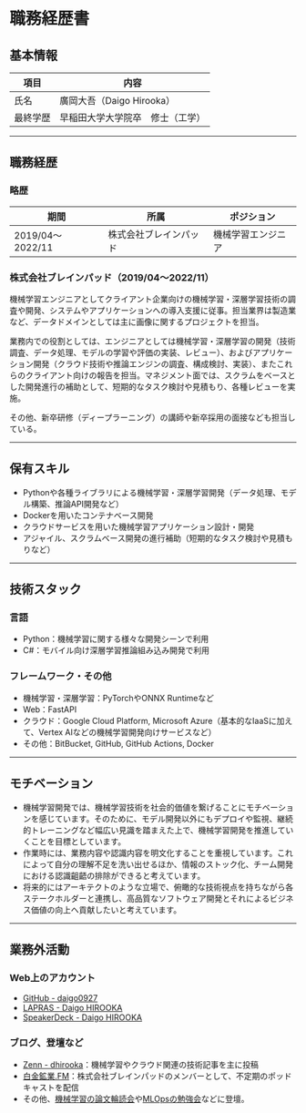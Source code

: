 # 職務経歴書

## 基本情報

|項目|内容|
|---|---|
|氏名|廣岡大吾（Daigo Hirooka）|
|最終学歴|早稲田大学大学院卒　修士（工学）|

---

## 職務経歴

### 略歴

| 期間      | 所属                         | ポジション |
|-----------|----------------------------------------------|------|
| 2019/04〜2022/11 | 株式会社ブレインパッド | 機械学習エンジニア |

### 株式会社ブレインパッド（2019/04〜2022/11）

機械学習エンジニアとしてクライアント企業向けの機械学習・深層学習技術の調査や開発、システムやアプリケーションへの導入支援に従事。担当業界は製造業など、データドメインとしては主に画像に関するプロジェクトを担当。

業務内での役割としては、エンジニアとしては機械学習・深層学習の開発（技術調査、データ処理、モデルの学習や評価の実装、レビュー）、およびアプリケーション開発（クラウド技術や推論エンジンの調査、構成検討、実装）、またこれらのクライアント向けの報告を担当。マネジメント面では、スクラムをベースとした開発進行の補助として、短期的なタスク検討や見積もり、各種レビューを実施。

その他、新卒研修（ディープラーニング）の講師や新卒採用の面接なども担当している。

---

## 保有スキル

- Pythonや各種ライブラリによる機械学習・深層学習開発（データ処理、モデル構築、推論API開発など）
- Dockerを用いたコンテナベース開発
- クラウドサービスを用いた機械学習アプリケーション設計・開発
- アジャイル、スクラムベース開発の進行補助（短期的なタスク検討や見積もりなど）

---

## 技術スタック

### 言語

- Python：機械学習に関する様々な開発シーンで利用
- C#：モバイル向け深層学習推論組み込み開発で利用

### フレームワーク・その他

- 機械学習・深層学習：PyTorchやONNX Runtimeなど
- Web：FastAPI
- クラウド：Google Cloud Platform, Microsoft Azure（基本的なIaaSに加えて、Vertex AIなどの機械学習開発向けサービスなど）
- その他：BitBucket, GitHub, GitHub Actions, Docker

---

## モチベーション

- 機械学習開発では、機械学習技術を社会的価値を繋げることにモチベーションを感じています。そのために、モデル開発以外にもデプロイや監視、継続的トレーニングなど幅広い見識を踏まえた上で、機械学習開発を推進していくことを目標としています。
- 作業時には、業務内容や認識内容を明文化することを重視しています。これによって自分の理解不足を洗い出せるほか、情報のストック化、チーム開発における認識齟齬の排除ができると考えています。
- 将来的にはアーキテクトのような立場で、俯瞰的な技術視点を持ちながら各ステークホルダーと連携し、高品質なソフトウェア開発とそれによるビジネス価値の向上へ貢献したいと考えています。

---

## 業務外活動

### Web上のアカウント

- [GitHub - daigo0927](https://github.com/daigo0927)
- [LAPRAS - Daigo HIROOKA](https://lapras.com/public/3R2N0PB)
- [SpeakerDeck - Daigo HIROOKA](https://speakerdeck.com/daigo0927)

### ブログ、登壇など

- [Zenn - dhirooka](https://zenn.dev/dhirooka)：機械学習やクラウド関連の技術記事を主に投稿
- [白金鉱業.FM](https://shirokane-kougyou.github.io/)：株式会社ブレインパッドのメンバーとして、不定期のポッドキャストを配信
- その他、[機械学習の論文輪読会](https://kantocv.connpass.com/event/253626/)や[MLOpsの勉強会](https://mlops.connpass.com/event/222425/)などに登壇。
